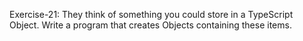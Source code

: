 Exercise-21: They think of something you could store in a TypeScript Object. Write a program that creates Objects containing these items.